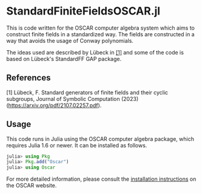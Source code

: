 # StandardFiniteFieldsOSCAR.jl

This is code written for the OSCAR computer algebra system which aims to
construct finite fields in a standardized way.
The fields are constructed in a way that avoids the usage of Conway polynomials.

The ideas used are described by Lübeck in [[1]](#1)
and some of the code is based on Lübeck's StandardFF GAP package.

## References
<a id="1">[1]</a>
Lübeck, F. Standard generators of finite fields and their cyclic subgroups, Journal of Symbolic Computation (2023)(https://arxiv.org/pdf/2107.02257.pdf).


## Usage

This code runs in Julia using the OSCAR computer algebra package,
which requires Julia 1.6 or newer. It can be installed as follows.

```julia
julia> using Pkg
julia> Pkg.add("Oscar")
julia> using Oscar
```

For more detailed information, please consult the [installation
instructions](https://www.oscar-system.org/install/) on the OSCAR website.
